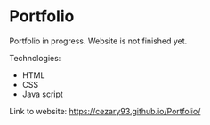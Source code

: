 # Portfolio

Portfolio in progress. Website is not finished yet.

Technologies: 
  - HTML
  - CSS
  - Java script


Link to website: https://cezary93.github.io/Portfolio/
